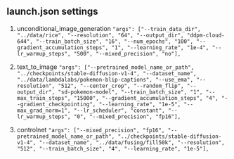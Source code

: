 ## launch.json settings

1. unconditional_image_generation
```"args": ["--train_data_dir", "../data/rice", "--resolution", "64", "--output_dir", "ddpm-cloud-644", "--train_batch_size", "16", "--num_epochs", "100", "--gradient_accumulation_steps", "1", "--learning_rate", "1e-4", "--lr_warmup_steps", "500", "--mixed_precision", "no"],```

2. text_to_image
```"args": ["--pretrained_model_name_or_path", "../checkpoints/stable-diffusion-v1-4", "--dataset_name", "../data/lambdalabs/pokemon-blip-captions", "--use_ema", "--resolution", "512", "--center_crop", "--random_flip", "--output_dir", "sd-pokemon-model", "--train_batch_size", "1", "--max_train_steps", "15000", "--gradient_accumulation_steps", "4", "--gradient_checkpointing", "--learning_rate", "1e-5", "--max_grad_norm=1", "--lr_scheduler", "constant", "--lr_warmup_steps", "0", "--mixed_precision", "fp16"],```

3. controlnet
```"args": ["--mixed_precision", "fp16", "--pretrained_model_name_or_path", "../checkpoints/stable-diffusion-v1-4", "--dataset_name", "../data/fusing/fill50k", "--resolution", "512", "--train_batch_size", "4", "--learning_rate", "1e-5"],```